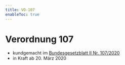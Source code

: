 ```yaml
---
title: VO-107
enableToc: true
---
```


# Verordnung 107

* kundgemacht im [Bundesgesetzblatt II Nr. 107/2020](https://www.ris.bka.gv.at/eli/bgbl/II/2020/107)
* in Kraft ab 20. März 2020
